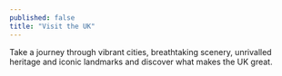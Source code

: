 ```yaml
---
published: false
title: "Visit the UK"
---
```

Take a journey through vibrant cities, breathtaking scenery, unrivalled heritage and iconic landmarks and discover what makes the UK great.
